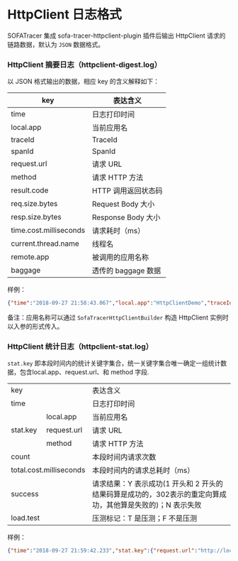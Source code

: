 # HttpClient 日志格式

SOFATracer 集成 sofa-tracer-httpclient-plugin 插件后输出 HttpClient 请求的链路数据，默认为 `JSON` 数据格式。

### HttpClient 摘要日志（httpclient-digest.log）

以 JSON 格式输出的数据，相应 key 的含义解释如下：

key | 表达含义
--------- | -------------
 time | 日志打印时间
 local.app | 当前应用名
 traceId | TraceId
 spanId | SpanId
 request.url | 请求 URL
 method | 请求 HTTP 方法
 result.code | HTTP 调用返回状态码
 req.size.bytes | Request Body 大小
 resp.size.bytes | Response Body 大小
 time.cost.milliseconds | 请求耗时（ms）
 current.thread.name | 线程名
 remote.app | 被调用的应用名称
 baggage | 透传的 baggage 数据

样例：

```json
{"time":"2018-09-27 21:58:43.067","local.app":"HttpClientDemo","traceId":"0a0fe8801538056723034100235072","spanId":"0","request.url":"http://localhost:8080/httpclient","method":"GET","result.code":"200","req.size.bytes":0,"resp.size.bytes":-1,"time.cost.milliseconds":33,"current.thread.name":"I/O dispatcher 1","remote.app":"","baggage":""}
```

备注：应用名称可以通过 `SofaTracerHttpClientBuilder` 构造 HttpClient 实例时以入参的形式传入。

### HttpClient 统计日志（httpclient-stat.log）

`stat.key` 即本段时间内的统计关键字集合，统一关键字集合唯一确定一组统计数据，包含local.app、request.url、和 method 字段.

<table>
   <tr>
      <td colspan="2">key</td>
      <td>表达含义</td>
   </tr>
   <tr>
      <td colspan="2">time</td>
      <td>日志打印时间</td>
   </tr>
   <tr>
      <td rowspan="3">stat.key</td>
      <td>local.app</td>
      <td>当前应用名</td>
   </tr>
   <tr>
      <td>request.url</td>
      <td>请求 URL</td>
   </tr>
   <tr>
      <td> method </td>
      <td>请求 HTTP 方法</td>
   </tr>
   <tr>
      <td colspan="2">count</td>
      <td>本段时间内请求次数</td>
   </tr>
   <tr>
      <td colspan="2">total.cost.milliseconds</td>
      <td>本段时间内的请求总耗时（ms）</td>
   </tr>
   <tr>
      <td colspan="2">success</td>
      <td>请求结果：Y 表示成功(1 开头和 2 开头的结果码算是成功的，302表示的重定向算成功，其他算是失败的)；N 表示失败</td>
   </tr>
   <tr>
      <td colspan="2">load.test</td>
      <td>压测标记：T 是压测；F 不是压测</td>
   </tr>
</table>

样例：

```json
{"time":"2018-09-27 21:59:42.233","stat.key":{"request.url":"http://localhost:8080/httpclient","local.app":"HttpClientDemo","method":"GET"},"count":2,"total.cost.milliseconds":562,"success":"true","load.test":"F"}
```

